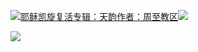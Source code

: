 [![](https://res.chinacath.cn/web/2024/11/08/1731030050068.png@!w100h100)耶稣凯旋复活专辑：天韵作者：周至教区![](https://res.chinacath.cn/web/icon/play-128.png)](http://www.zhouzhidiocese.com/track/109925)

![](https://res.chinacath.cn/web/images/2022/12/02/1669946463659.jpg)